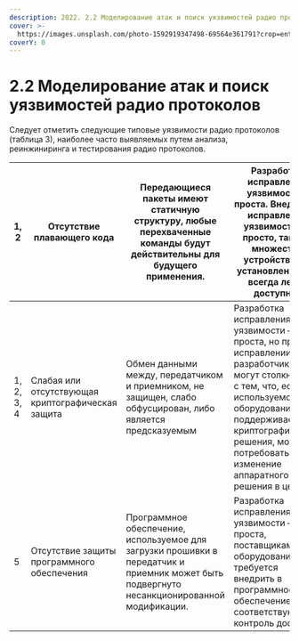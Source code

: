 ```yaml
---
description: 2022. 2.2 Моделирование атак и поиск уязвимостей радио протоколов
cover: >-
  https://images.unsplash.com/photo-1592919347498-69564e361791?crop=entropy&cs=srgb&fm=jpg&ixid=MnwxOTcwMjR8MHwxfHNlYXJjaHw0fHx3aXJlbGVzc3xlbnwwfHx8fDE2MzY0NzA2NzY&ixlib=rb-1.2.1&q=85
coverY: 0
---
```


# 2.2 Моделирование атак и поиск уязвимостей радио протоколов

Следует отметить следующие типовые уязвимости радио протоколов (таблица 3), наиболее часто выявляемых путем анализа, реинжиниринга и тестирования радио протоколов.

| 1, 2       | Отсутствие плавающего кода                        | Передающиеся пакеты имеют статичную структуру, любые перехваченные команды будут действительны для будущего применения.                     | Разработка исправления уязвимости – проста. Внедрение исправления уязвимости не просто, так как множество устройств уже установлены и не всегда легко доступны.                                                                                    |
| ---------- | ------------------------------------------------- | ------------------------------------------------------------------------------------------------------------------------------------------- | -------------------------------------------------------------------------------------------------------------------------------------------------------------------------------------------------------------------------------------------------- |
| 1, 2, 3, 4 | Слабая или отсутствующая криптографическая защита | Обмен данными между, передатчиком и приемником, не защищен, слабо обфусцирован, либо является предсказуемым                                 | Разработка исправления уязвимости – проста, но при исправлении разработчики могут столкнуться с тем, что, если используемое ими оборудование не поддерживает криптографические решения, может потребоваться изменение аппаратного решения в целом. |
| 5          | Отсутствие защиты программного обеспечения        | Программное обеспечение, используемое для загрузки прошивки в передатчик и приемник может быть подвергнуто несанкционированной модификации. | Разработка исправления уязвимости – проста, поставщикам оборудования требуется внедрить в программное обеспечение соответствующий контроль доступа                                                                                                 |

